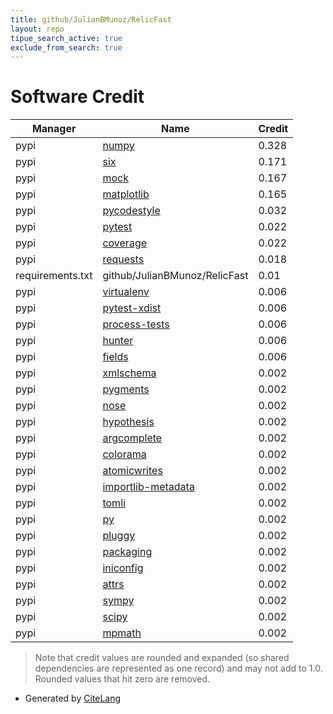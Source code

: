 ```yaml
---
title: github/JulianBMunoz/RelicFast
layout: repo
tipue_search_active: true
exclude_from_search: true
---
```

# Software Credit

|Manager|Name|Credit|
|-------|----|------|
|pypi|[numpy](https://www.numpy.org)|0.328|
|pypi|[six](https://github.com/benjaminp/six)|0.171|
|pypi|[mock](http://mock.readthedocs.org/en/latest/)|0.167|
|pypi|[matplotlib](https://matplotlib.org)|0.165|
|pypi|[pycodestyle](https://pycodestyle.pycqa.org/)|0.032|
|pypi|[pytest](https://docs.pytest.org/en/latest/)|0.022|
|pypi|[coverage](https://pypi.org/project/coverage)|0.022|
|pypi|[requests](https://pypi.org/project/requests)|0.018|
|requirements.txt|github/JulianBMunoz/RelicFast|0.01|
|pypi|[virtualenv](https://pypi.org/project/virtualenv)|0.006|
|pypi|[pytest-xdist](https://pypi.org/project/pytest-xdist)|0.006|
|pypi|[process-tests](https://pypi.org/project/process-tests)|0.006|
|pypi|[hunter](https://pypi.org/project/hunter)|0.006|
|pypi|[fields](https://pypi.org/project/fields)|0.006|
|pypi|[xmlschema](https://pypi.org/project/xmlschema)|0.002|
|pypi|[pygments](https://pypi.org/project/pygments)|0.002|
|pypi|[nose](https://pypi.org/project/nose)|0.002|
|pypi|[hypothesis](https://pypi.org/project/hypothesis)|0.002|
|pypi|[argcomplete](https://pypi.org/project/argcomplete)|0.002|
|pypi|[colorama](https://pypi.org/project/colorama)|0.002|
|pypi|[atomicwrites](https://pypi.org/project/atomicwrites)|0.002|
|pypi|[importlib-metadata](https://pypi.org/project/importlib-metadata)|0.002|
|pypi|[tomli](https://pypi.org/project/tomli)|0.002|
|pypi|[py](https://pypi.org/project/py)|0.002|
|pypi|[pluggy](https://pypi.org/project/pluggy)|0.002|
|pypi|[packaging](https://pypi.org/project/packaging)|0.002|
|pypi|[iniconfig](https://pypi.org/project/iniconfig)|0.002|
|pypi|[attrs](https://pypi.org/project/attrs)|0.002|
|pypi|[sympy](https://sympy.org)|0.002|
|pypi|[scipy](https://www.scipy.org)|0.002|
|pypi|[mpmath](http://mpmath.org/)|0.002|


> Note that credit values are rounded and expanded (so shared dependencies are represented as one record) and may not add to 1.0. Rounded values that hit zero are removed.


- Generated by [CiteLang](https://github.com/vsoch/citelang)
